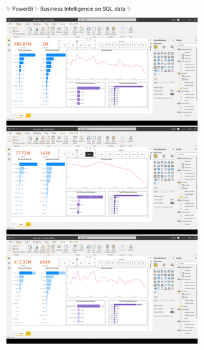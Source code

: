 ✨ PowerBi ✨
  Business Intelligence on SQL data
  ✨
  
![](images/SS3.png)
![](images/SS2.png)
![](images/SS1.png)
